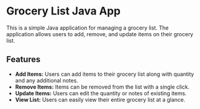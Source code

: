 # Grocery List Java App

This is a simple Java application for managing a grocery list. The application allows users to add, remove, and update items on their grocery list.

## Features

- **Add Items:** Users can add items to their grocery list along with quantity and any additional notes.
- **Remove Items:** Items can be removed from the list with a single click.
- **Update Items:** Users can edit the quantity or notes of existing items.
- **View List:** Users can easily view their entire grocery list at a glance.
